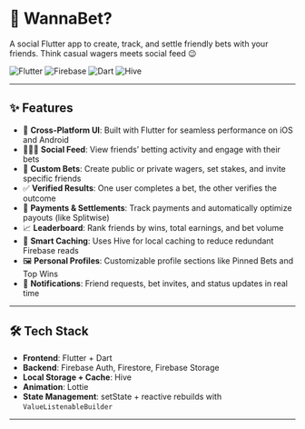 # 🎲 WannaBet?  
A social Flutter app to create, track, and settle friendly bets with your friends. Think casual wagers meets social feed 😉

![Flutter](https://img.shields.io/badge/Flutter-3.13-blue?logo=flutter)
![Firebase](https://img.shields.io/badge/Firebase-Backend-yellow?logo=firebase)
![Dart](https://img.shields.io/badge/Dart-Language-blue?logo=dart)
![Hive](https://img.shields.io/badge/Hive-Local%20Storage-orange?logo=hive)

---

## ✨ Features

- 📱 **Cross-Platform UI**: Built with Flutter for seamless performance on iOS and Android
- 🧑‍🤝‍🧑 **Social Feed**: View friends’ betting activity and engage with their bets
- 🎯 **Custom Bets**: Create public or private wagers, set stakes, and invite specific friends
- ✅ **Verified Results**: One user completes a bet, the other verifies the outcome
- 💸 **Payments & Settlements**: Track payments and automatically optimize payouts (like Splitwise)
- 📈 **Leaderboard**: Rank friends by wins, total earnings, and bet volume
- 🧠 **Smart Caching**: Uses Hive for local caching to reduce redundant Firebase reads
- 🖼️ **Personal Profiles**: Customizable profile sections like Pinned Bets and Top Wins
- 🔔 **Notifications**: Friend requests, bet invites, and status updates in real time

---

## 🛠️ Tech Stack

- **Frontend**: Flutter + Dart  
- **Backend**: Firebase Auth, Firestore, Firebase Storage  
- **Local Storage + Cache**: Hive  
- **Animation**: Lottie  
- **State Management**: setState + reactive rebuilds with `ValueListenableBuilder`

---
